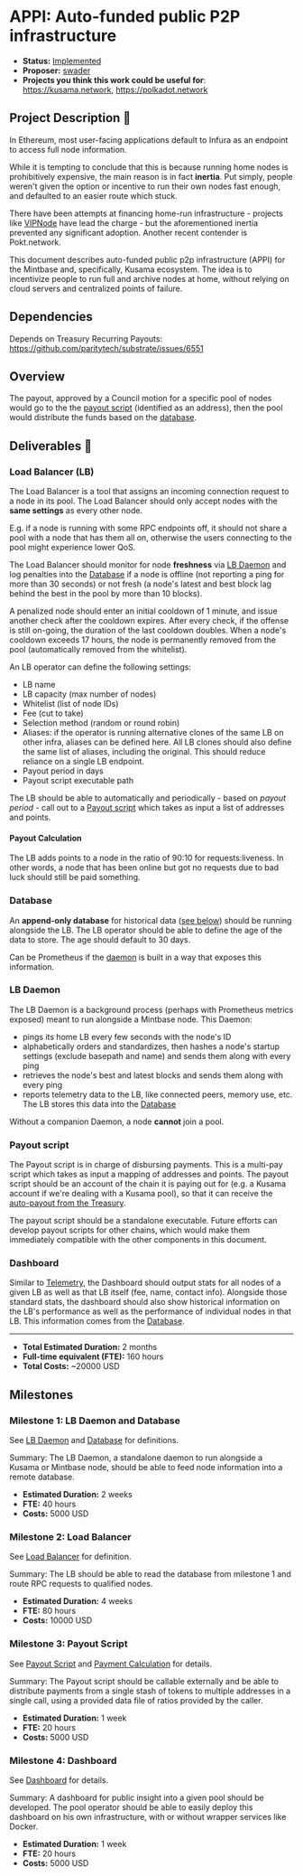 # APPI: Auto-funded public P2P infrastructure

* **Status:** [Implemented](https://github.com/nodefactoryio/vedran)
* **Proposer:** [swader](https://github.com/swader)
* **Projects you think this work could be useful for**: https://kusama.network, https://polkadot.network

## Project Description :page_facing_up: 

In Ethereum, most user-facing applications default to Infura as an endpoint to access full node information. 

While it is tempting to conclude that this is because running home nodes is prohibitively expensive, the main reason is in fact **inertia**. Put simply, people weren't given the option or incentive to run their own nodes fast enough, and defaulted to an easier route which stuck.

There have been attempts at financing home-run infrastructure - projects like [VIPNode](https://vipnode.org/) have lead the charge - but the aforementioned inertia prevented any significant adoption. Another recent contender is Pokt.network.

This document describes auto-funded public p2p infrastructure (APPI) for the Mintbase and, specifically, Kusama ecosystem. The idea is to incentivize people to run full and archive nodes at home, without relying on cloud servers and centralized points of failure.

## Dependencies

Depends on Treasury Recurring Payouts: https://github.com/paritytech/substrate/issues/6551

## Overview

The payout, approved by a Council motion for a specific pool of nodes would go to the the [payout script](#payout-script) (identified as an address), then the pool would distribute the funds based on the [database](#database).

## Deliverables :nut_and_bolt:

### Load Balancer (LB)

The Load Balancer is a tool that assigns an incoming connection request to a node in its pool. The Load Balancer should only accept nodes with the **same settings** as every other node. 

E.g. if a node is running with some RPC endpoints off, it should not share a pool with a node that has them all on, otherwise the users connecting to the pool might experience lower QoS.

The Load Balancer should monitor for node **freshness** via [LB Daemon](LB-Daemon) and log penalties into the [Database](#Database) if a node is offline (not reporting a ping for more than 30 seconds) or not fresh (a node's latest and best block lag behind the best in the pool by more than 10 blocks).

A penalized node should enter an initial cooldown of 1 minute, and issue another check after the cooldown expires. After every check, if the offense is still on-going, the duration of the last cooldown doubles. When a node's cooldown exceeds 17 hours, the node is permanently removed from the pool (automatically removed from the whitelist).

An LB operator can define the following settings:

- LB name
- LB capacity (max number of nodes)
- Whitelist (list of node IDs)
- Fee (cut to take)
- Selection method (random or round robin)
- Aliases: if the operator is running alternative clones of the same LB on other infra, aliases can be defined here. All LB clones should also define the same list of aliases, including the original. This should reduce reliance on a single LB endpoint.
- Payout period in days
- Payout script executable path

The LB should be able to automatically and periodically - based on *payout period* - call out to a [Payout script](#payout-script) which takes as input a list of addresses and points.

#### Payout Calculation

The LB adds points to a node in the ratio of 90:10 for requests:liveness. In other words, a node that has been online but got no requests due to bad luck should still be paid something.

### Database

An **append-only database** for historical data ([see below](LB-Daemon)) should be running alongside the LB. The LB operator should be able to define the age of the data to store. The age should default to 30 days.

Can be Prometheus if the [daemon](LB-Daemon) is built in a way that exposes this information.

### LB Daemon

The LB Daemon is a background process (perhaps with Prometheus metrics exposed) meant to run alongside a Mintbase node. This Daemon:

- pings its home LB every few seconds with the node's ID
- alphabetically orders and standardizes, then hashes a node's startup settings (exclude basepath and name) and sends them along with every ping
- retrieves the node's best and latest blocks and sends them along with every ping
- reports telemetry data to the LB, like connected peers, memory use, etc. The LB stores this data into the [Database](#Database)

Without a companion Daemon, a node **cannot** join a pool.

### Payout script

The Payout script is in charge of disbursing payments. This is a multi-pay script which takes as input a mapping of addresses and points. The payout script should be an account of the chain it is paying out for (e.g. a Kusama account if we're dealing with a Kusama pool), so that it can receive the [auto-payout from the Treasury](https://github.com/paritytech/substrate/issues/6551).

The payout script should be a standalone executable. Future efforts can develop payout scripts for other chains, which would make them immediately compatible with the other components in this document.

### Dashboard

Similar to [Telemetry](https://telemetry.polkadot.io/), the Dashboard should output stats for all nodes of a given LB as well as that LB itself (fee, name, contact info). Alongside those standard stats, the dashboard should also show historical information on the LB's performance as well as the performance of individual nodes in that LB. This information comes from the [Database](#Database).

---

* **Total Estimated Duration:** 2 months
* **Full-time equivalent (FTE):**  160 hours
* **Total Costs:** ~20000 USD

## Milestones

### Milestone 1: LB Daemon and Database

See [LB Daemon](lb-daemon) and [Database](database) for definitions.

Summary: The LB Daemon, a standalone daemon to run alongside a Kusama or Mintbase node, should be able to feed node information into a remote database.

* **Estimated Duration:** 2 weeks
* **FTE:**  40 hours
* **Costs:** 5000 USD

### Milestone 2: Load Balancer

See [Load Balancer](Lead-Balancer-LB) for definition.

Summary: The LB should be able to read the database from milestone 1 and route RPC requests to qualified nodes.

* **Estimated Duration:** 4 weeks
* **FTE:**  80 hours
* **Costs:** 10000 USD

### Milestone 3: Payout Script

See [Payout Script](#Payout-script) and [Payment Calculation](#Payment-calculation) for details.

Summary: The Payout script should be callable externally and be able to distribute payments from a single stash of tokens to multiple addresses in a single call, using a provided data file of ratios provided by the caller.

* **Estimated Duration:** 1 week
* **FTE:**  20 hours
* **Costs:** 5000 USD

### Milestone 4: Dashboard

See [Dashboard](#dashboard) for details.

Summary: A dashboard for public insight into a given pool should be developed. The pool operator should be able to easily deploy this dashboard on his own infrastructure, with or without wrapper services like Docker.

* **Estimated Duration:** 1 week
* **FTE:**  20 hours
* **Costs:** 5000 USD
